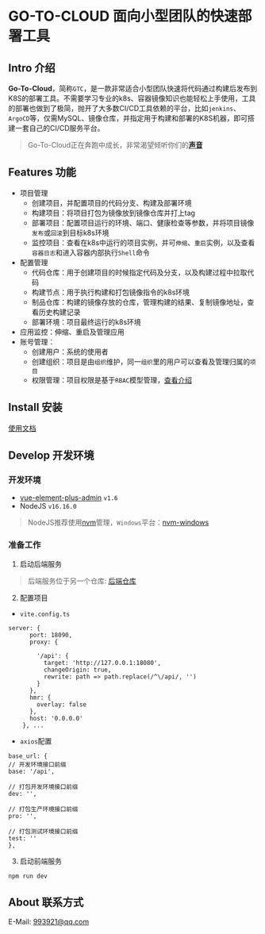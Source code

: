 
# GO-TO-CLOUD 面向小型团队的快速部署工具

## Intro 介绍

**Go-To-Cloud**，简称`GTC`，是一款非常适合小型团队快速将代码通过构建后发布到K8S的部署工具。不需要学习专业的k8s、容器镜像知识也能轻松上手使用，工具的部署也做到了极简，抛开了大多数CI/CD工具依赖的平台，比如`jenkins`、`ArgoCD`等，仅需MySQL、镜像仓库，并指定用于构建和部署的K8S机器，即可搭建一套自己的CI/CD服务平台。

> Go-To-Cloud正在奔跑中成长，非常渴望倾听你们的[**声音**](https://github.com/go-to-cloud/go-to-cloud/issues)

## Features 功能

- 项目管理
    - 创建项目，并配置项目的代码分支、构建及部署环境
    - 构建项目：将项目打包为镜像放到镜像仓库并打上tag
    - 部署项目：配置项目运行的环境、端口、健康检查等参数，并将项目镜像`发布`或`回滚`到目标k8s环境
    - 监控项目：查看在k8s中运行的项目实例，并可`伸缩`、`重启`实例，以及查看`容器日志`和进入容器内部执行`Shell`命令
- 配置管理
    - 代码仓库：用于创建项目的时候指定代码及分支，以及构建过程中拉取代码
    - 构建节点：用于执行构建和打包镜像指令的k8s环境
    - 制品仓库：构建的镜像存放的仓库，管理构建的结果、复制镜像地址，查看历史构建记录
    - 部署环境：项目最终运行的k8s环境
- 应用监控：伸缩、重启及管理应用
- 账号管理：
    - 创建用户：系统的使用者
    - 创建组织：项目是由`组织`维护，同一`组织`里的用户可以查看及管理归属的`项目`
    - 权限管理：项目权限是基于`RBAC`模型管理，[查看介绍](https://github.com/go-to-cloud/go-to-cloud/tree/main/internal/auth)

## Install 安装

[使用文档](https://go-to-cloud.github.io/go-to-cloud-press)

## Develop 开发环境

### 开发环境

- [vue-element-plus-admin](https://github.com/PanJiaChen/vue-element-admin) `v1.6`
- NodeJS `v16.16.0`
> NodeJS推荐使用[nvm](https://github.com/nvm-sh/nvm)管理，`Windows`平台：[nvm-windows](https://github.com/coreybutler/nvm-windows)

### 准备工作

1. 启动后端服务
> 后端服务位于另一个仓库: [后端仓库](https://github.com/go-to-cloud/go-to-cloud)

2. 配置项目

- `vite.config.ts`
```
server: {
      port: 18090,
      proxy: {
      
        '/api': {
          target: 'http://127.0.0.1:18080',
          changeOrigin: true,
          rewrite: path => path.replace(/^\/api/, '')
        }
      },
      hmr: {
        overlay: false
      },
      host: '0.0.0.0'
    }, ...
```

- `axios`配置
```
base_url: {
// 开发环境接口前缀
base: '/api',

// 打包开发环境接口前缀
dev: '',

// 打包生产环境接口前缀
pro: '',

// 打包测试环境接口前缀
test: ''
},
```

3. 启动前端服务
```shell
npm run dev
```

## About 联系方式

E-Mail: 993921@qq.com
